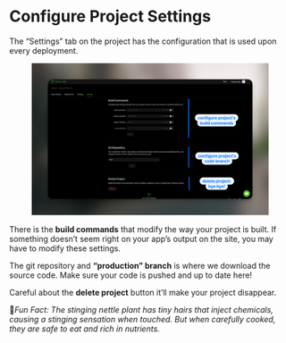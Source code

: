 # Configure Project Settings

The “Settings” tab on the project has the configuration that is used upon every deployment.

<figure><img src="../.gitbook/assets/image (38).png" alt=""><figcaption></figcaption></figure>

There is the **build commands** that modify the way your project is built. If something doesn’t seem right on your app’s output on the site, you may have to modify these settings.

The git repository and **“production” branch** is where we download the source code. Make sure your code is pushed and up to date here!

Careful about the **delete project** button it’ll make your project disappear.



:cactus:_Fun Fact: The stinging nettle plant has tiny hairs that inject chemicals, causing a stinging sensation when touched. But when carefully cooked, they are safe to eat and rich in nutrients._
